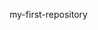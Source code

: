 my-first-repository

<!---
macmillannjoh/macmillannjoh is a ✨ special ✨ repository because its `README.md` (this file) appears on your GitHub profile.
You can click the Preview link to take a look at your changes.
--->
